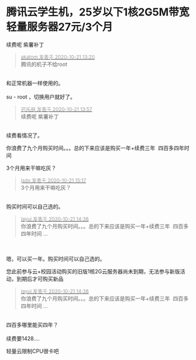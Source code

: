 # 腾讯云学生机，25岁以下1核2G5M带宽轻量服务器27元/3个月


续费呢 紫薯补丁

<div class="quote"><blockquote><font size="2"><a href="https://www.hostloc.com/forum.php?mod=redirect&amp;goto=findpost&amp;pid=9331246&amp;ptid=756752" target="_blank"><font color="#999999">akatom 发表于 2020-10-21 13:20</font></a></font><br />
腾讯的机子不给root</blockquote></div><br />
和正常机器一样使用的。<br />
<br />
su - root ，切换用户就好了。

<div class="quote"><blockquote><font size="2"><a href="https://www.hostloc.com/forum.php?mod=redirect&amp;goto=findpost&amp;pid=9331384&amp;ptid=756752" target="_blank"><font color="#999999">可乐呀 发表于 2020-10-21 13:57</font></a></font><br />
续费呢 紫薯补丁</blockquote></div><br />
续费看情况了。

你浪费了九个月购买时间。。。总的下来应该是购买一年+续费三年&nbsp;&nbsp;四百多四年时间

3个月用来干嘛吃灰？<img id="aimg_dhq54" onclick="zoom(this, this.src, 0, 0, 0)" class="zoom" src="https://cdn.jsdelivr.net/gh/hishis/forum-master/public/images/patch.gif" onmouseover="img_onmouseoverfunc(this)" onload="thumbImg(this)" border="0" alt="" />

<div class="quote"><blockquote><font size="2"><a href="https://www.hostloc.com/forum.php?mod=redirect&amp;goto=findpost&amp;pid=9331795&amp;ptid=756752" target="_blank"><font color="#999999">jsdv 发表于 2020-10-21 15:17</font></a></font><br />
3个月用来干嘛吃灰？</blockquote></div><br />
购买时间可以自己选的。

<div class="quote"><blockquote><font size="2"><a href="https://www.hostloc.com/forum.php?mod=redirect&amp;goto=findpost&amp;pid=9331564&amp;ptid=756752" target="_blank"><font color="#999999">layui 发表于 2020-10-21 14:38</font></a></font><br />
你浪费了九个月购买时间。。。总的下来应该是购买一年+续费三年&nbsp;&nbsp;四百多四年时间 ...</blockquote></div><br />
<br />
嗯，可以买一年。购买时间可以自己选的。

您此前参与云+校园活动购买的旧版1核2G云服务器尚未到期，无法参与新版活动，到期后才可购买新品

<div class="quote"><blockquote><font size="2"><a href="https://www.hostloc.com/forum.php?mod=redirect&amp;goto=findpost&amp;pid=9331564&amp;ptid=756752" target="_blank"><font color="#999999">layui 发表于 2020-10-21 14:38</font></a></font><br />
你浪费了九个月购买时间。。。总的下来应该是购买一年+续费三年&nbsp;&nbsp;四百多四年时间 ...</blockquote></div><br />
四百多哪里能买四年？<br />
<br />
续费要1428....

轻量云限制CPU很卡吧
